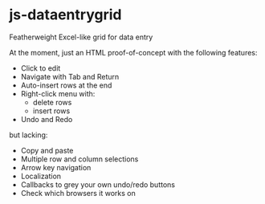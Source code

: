 # js-dataentrygrid
Featherweight Excel-like grid for data entry

At the moment, just an HTML proof-of-concept with the following features:

* Click to edit
* Navigate with Tab and Return
* Auto-insert rows at the end
* Right-click menu with:
  * delete rows
  * insert rows
* Undo and Redo

but lacking:

* Copy and paste
* Multiple row and column selections
* Arrow key navigation
* Localization
* Callbacks to grey your own undo/redo buttons
* Check which browsers it works on
